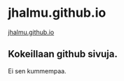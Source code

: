 # jhalmu.github.io
[jhalmu.github.io](https://jhalmu.github.io)


## Kokeillaan github sivuja. 
Ei sen kummempaa.
